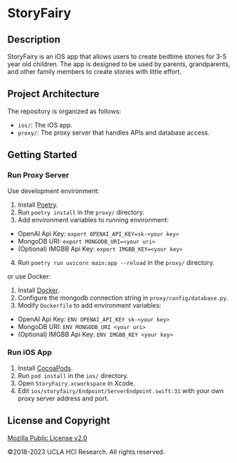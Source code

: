 # StoryFairy

## Description

StoryFairy is an iOS app that allows users to create bedtime stories for 3-5 year old children. The app is designed to be used by parents, grandparents, and other family members to create stories with little effort.

## Project Architecture

The repository is organized as follows:

- `ios/`: The iOS app.
- `proxy/`: The proxy server that handles APIs and database access.

## Getting Started

### Run Proxy Server

Use development environment:

1. Install [Poetry](https://python-poetry.org/).
2. Run `poetry install` in the `proxy/` directory.
3. Add environment variables to running environment:

- OpenAI Api Key: `export OPENAI_API_KEY=sk-<your key>`
- MongoDB URI: `export MONGODB_URI=<your uri>`
- (Optional) IMGBB Api Key: `export IMGBB_KEY=<your key>`

4. Run `poetry run uvicorn main:app --reload` in the `proxy/` directory.

or use Docker:

1. Install [Docker](https://www.docker.com/).
2. Configure the mongodb connection string in `proxy/config/database.py`.
3. Modify `Dockerfile` to add environment variables:

- OpenAI Api Key: `ENV OPENAI_API_KEY sk-<your key>`
- MongoDB URI: `ENV MONGODB_URI <your uri>`
- (Optional) IMGBB Api Key: `ENV IMGBB_KEY <your key>`

### Run iOS App

1. Install [CocoaPods](https://cocoapods.org/).
2. Run `pod install` in the `ios/` directory.
3. Open `StoryFairy.xcworkspace` in Xcode.
4. Edit `ios/storyfairy/Endpoint/ServerEndpoint.swift:31` with your own proxy server address and port.

## License and Copyright

[Mozilla Public License v2.0](LICENSE)

©2018-2023 UCLA HCI Research. All rights reserved.

